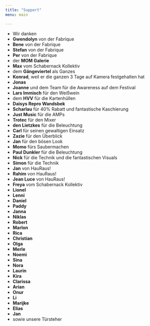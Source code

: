 ```yaml
---
title: "Support"
menu: main

---
```

- Wir danken
- **Gwendolyn** von der Fabrique
- **Bene** von der Fabrique
- **Stefan** von der Fabrique
- **Per** von der Fabrique
- der **MOM Galerie**
- **Max** vom Schabernack Kollektiv
- dem **Gängeviertel** als Ganzes
- **Konrad**, weil er die ganzen 3 Tage auf Kamera festgehalten hat
- **Jonas**
- **Joanne** und dem Team für die Awareness auf dem Festival
- **Lars Immisch** für den Weißwein
- dem **HVV** für die Kartenhüllen
- **Daisys Repro Wandsbek**
- **Scharlau** für 40% Rabatt und fantastische Kaschierung
- **Just Music** für die AMPs
- **Trotec** für den Mixer
- **den Lietzkes** für die Beleuchtung
- **Carl** für seinen gewaltigen Einsatz
- **Zazie** für den Überblick
- **Jan** für den bösen Look
- **Momo** fürs Saubermachen
- **Paul Dunkler** für die Beleuchtung
- **Nick** für die Technik und die fantastischen Visuals
- **Simon** für die Technik
- **Jan** von HauRaus!
- **Rahim** von HauRaus!
- **Jean Luce** von HauRaus!
- **Freya** vom Schabernack Kollektiv
- **Lionel**
- **Lenni**
- **Daniel**
- **Paddy**
- **Janna**
- **Niklas**
- **Robert**
- **Marlon**
- **Rica**
- **Christian**
- **Olga**
- **Merle**
- **Noemi**
- **Sina**
- **Nora**
- **Laurin**
- **Kira**
- **Clarissa**
- **Arian**
- **Onur**
- **Li**
- **Marijke**
- **Elias**
- **Jan**
- sowie unsere Türsteher
